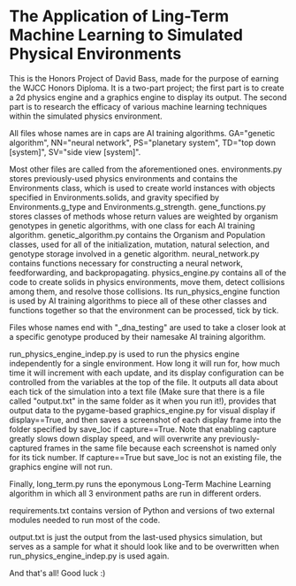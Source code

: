 # The Application of Ling-Term Machine Learning to Simulated Physical Environments

This is the Honors Project of David Bass, made for the purpose of earning the WJCC Honors Diploma.  It is a two-part project; the first part is to create a 2d physics engine and a graphics engine to display its output.  The second part is to research the efficacy of various machine learning techniques within the simulated physics environment.

All files whose names are in caps are AI training algorithms. GA="genetic algorithm", NN="neural network", PS="planetary system", TD="top down \[system]", SV="side view \[system]".

Most other files are called from the aforementioned ones.  environments.py stores previously-used physics environments and contains the Environments class, which is used to create world instances with objects specified in Environments.solids, and gravity specified by Environments.g_type and Environments.g_strength.  gene_functions.py stores classes of methods whose return values are weighted by organism genotypes in genetic algorithms, with one class for each AI training algorithm.  genetic_algorithm.py contains the Organism and Population classes, used for all of the initialization, mutation, natural selection, and genotype storage involved in a genetic algorithm.  neural_network.py contains functions necessary for constructing a neural network, feedforwarding, and backpropagating.  physics_engine.py contains all of the code to create solids in physics environments, move them, detect collisions among them, and resolve those collisions.  Its run_physics_engine function is used by AI training algorithms to piece all of these other classes and functions together so that the environment can be processed, tick by tick.

Files whose names end with "\_dna_testing" are used to take a closer look at a specific genotype produced by their namesake AI training algorithm.

run_physics_engine_indep.py is used to run the physics engine independently for a single environment.  How long it will run for, how much time it will increment with each update, and its display configuration can be controlled from the variables at the top of the file.  It outputs all data about each tick of the simulation into a text file (Make sure that there is a file called "output.txt" in the same folder as it when you run it!), provides that output data to the pygame-based graphics_engine.py for visual display if display==True, and then saves a screenshot of each display frame into the folder specified by save_loc if capture==True.  Note that enabling capture greatly slows down display speed, and will overwrite any previously-captured frames in the same file because each screenshot is named only for its tick number.  If capture==True but save_loc is not an existing file, the graphics engine will not run.

Finally, long_term.py runs the eponymous Long-Term Machine Learning algorithm in which all 3 environment paths are run in different orders. 

requirements.txt contains version of Python and versions of two external modules needed to run most of the code.

output.txt is just the output from the last-used physics simulation, but serves as a sample for what it should look like and to be overwritten when run_physics_engine_indep.py is used again.

And that's all!  Good luck :)
